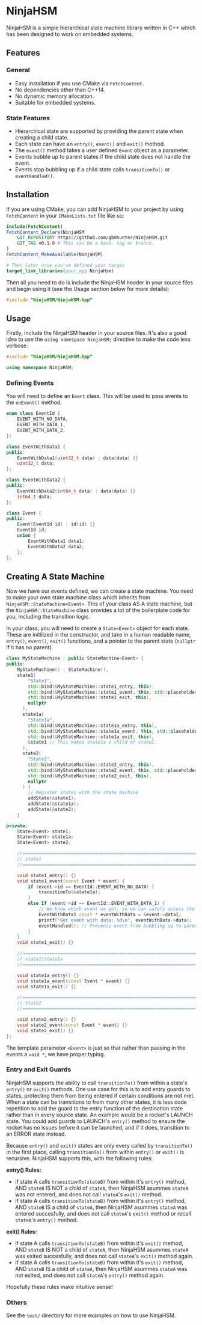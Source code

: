 # NinjaHSM

NinjaHSM is a simple hierarchical state machine library written in C++ which has been designed to work on embedded systems.

## Features

### General

* Easy installation if you use CMake via `FetchContent`.
* No dependencies other than C++14.
* No dynamic memory allocation.
* Suitable for embedded systems.

### State Features

* Hierarchical state are supported by providing the parent state when creating a child state.
* Each state can have an `entry()`, `event()` and `exit()` method.
* The `event()` method takes a user defined `Event` object as a parameter.
* Events bubble up to parent states if the child state does not handle the event.
* Events stop bubbling up if a child state calls `transitionTo()` or `eventHandled()`.

## Installation

If you are using CMake, you can add NinjaHSM to your project by using `FetchContent` in your `CMakeLists.txt` file like so:

```cmake
include(FetchContent)
FetchContent_Declare(NinjaHSM
    GIT_REPOSITORY https://github.com/gbmhunter/NinjaHSM.git
    GIT_TAG v0.1.0 # This can be a hash, tag or branch.
)
FetchContent_MakeAvailable(NinjaHSM)

# Then later once you've defined your target
target_link_libraries(your_app NinjaHsm)
```

Then all you need to do is include the NinjaHSM header in your source files and begin using it (see the Usage section below for more details):

```cpp
#include "NinjaHSM/NinjaHSM.hpp"
```

## Usage

Firstly, include the NinjaHSM header in your source files. It's also a good idea to use the `using namespace NinjaHSM;` directive to make the code less verbose.

```cpp
#include "NinjaHSM/NinjaHSM.hpp"

using namespace NinjaHSM;
```

### Defining Events

You will need to define an `Event` class. This will be used to pass events to the `onEvent()` method.

```cpp
enum class EventId {
    EVENT_WITH_NO_DATA,
    EVENT_WITH_DATA_1,
    EVENT_WITH_DATA_2,
};

class EventWithData1 {
public:
    EventWithData1(uint32_t data) : data(data) {}
    uint32_t data;
};

class EventWithData2 {
public:
    EventWithData2(int64_t data) : data(data) {}
    int64_t data;
};

class Event {
public:
    Event(EventId id) : id(id) {}
    EventId id;
    union {
        EventWithData1 data1;
        EventWithData2 data2;
    };
};
```

## Creating A State Machine

Now we have our events defined, we can create a state machine. You need to make your own state machine class which inherits from `NinjaHSM::StateMachine<Event>`. This of your class AS A state machine, but the `NinjaHSM::StateMachine` class provides a lot of the boilerplate code for you, including the transition logic.

In your class, you will need to create a `State<Event>` object for each state. These are initilized in the constructor, and take in a human readable name, `entry()`, `event()`, `exit()` functions, and a pointer to the parent state (`nullptr` if it has no parent).

```cpp
class MyStateMachine : public StateMachine<Event> {
public:
    MyStateMachine() : StateMachine(),
    state1(
        "State1",
        std::bind(&MyStateMachine::state1_entry, this),
        std::bind(&MyStateMachine::state1_event, this, std::placeholders::_1),
        std::bind(&MyStateMachine::state1_exit, this),
        nullptr
      ),
      state1a(
        "State1a",
        std::bind(&MyStateMachine::state1a_entry, this),
        std::bind(&MyStateMachine::state1a_event, this, std::placeholders::_1),
        std::bind(&MyStateMachine::state1a_exit, this),
        &state1 // This makes state1a a child of state1.
      ),
      state2(
        "State2",
        std::bind(&MyStateMachine::state2_entry, this),
        std::bind(&MyStateMachine::state2_event, this, std::placeholders::_1),
        std::bind(&MyStateMachine::state2_exit, this),
        nullptr
      ) {
        // Register states with the state machine
        addState(&state1);
        addState(&state1a);
        addState(&state2);
    }

private:
    State<Event> state1;
    State<Event> state1a;
    State<Event> state2;

    //============================================================================================//
    // state1
    //============================================================================================//

    void state1_entry() {}
    void state1_event(const Event * event) {
        if (event->id == EventId::EVENT_WITH_NO_DATA) {
            transitionTo(&state1a);
        }
        else if (event->id == EventId::EVENT_WITH_DATA_1) {
            // We know which event we got, so we can safely access the union member
            EventWithData1 const * eventWithData = &event->data1;
            printf("Got event with data: %d\n", eventWithData->data);
            eventHandled(); // Prevents event from bubbling up to parent states
        }
    }
    void state1_exit() {}

    //============================================================================================//
    // state1/state1a
    //============================================================================================//

    void state1a_entry() {}
    void state1a_event(const Event * event) {}
    void state1a_exit() {}

    //============================================================================================//
    // state2
    //============================================================================================//

    void state2_entry() {}
    void state2_event(const Event * event) {}
    void state2_exit() {}
};
```

The template parameter `<Event>` is just so that rather than passing in the events a `void *`, we have proper typing.

### Entry and Exit Guards

NinjaHSM supports the ability to call `transitionTo()` from within a state's `entry()` or `exit()` methods. One use case for this is to add entry guards to states, protecting them from being entered if certain conditions are not met. When a state can be transitions to from many other states, it is less code repetition to add the guard to the entry function of the destination state rather than in every source state. An example would be a rocket's LAUNCH state. You could add guards to LAUNCH's `entry()` method to ensure the rocket has no issues before it can be launched, and if it does, transition to an ERROR state instead.

Because `entry()` and `exit()` states are only every called by `transitionTo()` in the first place, calling `transitionTo()` from within `entry()` or `exit()` is recursive. NinjaHSM supports this, with the following rules:

**entry() Rules:**

* If state A calls `transitionTo(stateB)` from within it's `entry()` method, AND `stateB` IS NOT a child of `stateA`, then NinjaHSM asummes `stateA` was not entered, and does not call `stateA`'s `exit()` method.
* If state A calls `transitionTo(stateB)` from within it's `entry()` method, AND `stateB` IS a child of `stateA`, then NinjaHSM asummes `stateA` was entered succesfully, and does not call `stateA`'s `exit()` method or recall `stateA`'s `entry()` method.

**exit() Rules:**

* If state A calls `transitionTo(stateB)` from within it's `exit()` method, AND `stateB` IS NOT a child of `stateA`, then NinjaHSM asummes `stateA` was exited succesfully, and does not call `stateA`'s `exit()` method again.
* If state A calls `transitionTo(stateB)` from within it's `exit()` method, AND `stateB` IS a child of `stateA`, then NinjaHSM asummes `stateA` was not exited, and does not call `stateA`'s `entry()` method again.

Hopefully these rules make intuitive sense!

### Others

See the `test/` directory for more examples on how to use NinjaHSM.